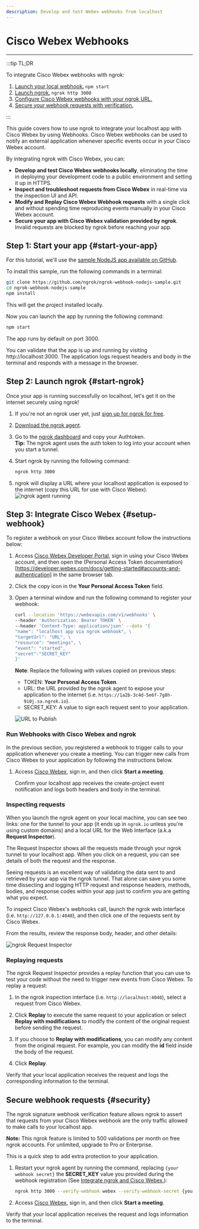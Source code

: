 ```yaml
---
description: Develop and test Webex webhooks from localhost
---
```


# Cisco Webex Webhooks
------------

:::tip TL;DR

To integrate Cisco Webex webhooks with ngrok:
1. [Launch your local webhook.](#start-your-app) `npm start`
1. [Launch ngrok.](#start-ngrok) `ngrok http 3000`
1. [Configure Cisco Webex webhooks with your ngrok URL.](#setup-webhook)
1. [Secure your webhook requests with verification.](#security)

:::


This guide covers how to use ngrok to integrate your localhost app with Cisco Webex by using Webhooks.
Cisco Webex webhooks can be used to notify an external application whenever specific events occur in your Cisco Webex account. 

By integrating ngrok with Cisco Webex, you can:

- **Develop and test Cisco Webex webhooks locally**, eliminating the time in deploying your development code to a public environment and setting it up in HTTPS.
- **Inspect and troubleshoot requests from Cisco Webex** in real-time via the inspection UI and API.
- **Modify and Replay Cisco Webex Webhook requests** with a single click and without spending time reproducing events manually in your Cisco Webex account.
- **Secure your app with Cisco Webex validation provided by ngrok**. Invalid requests are blocked by ngrok before reaching your app.


## **Step 1**: Start your app {#start-your-app}

For this tutorial, we'll use the [sample NodeJS app available on GitHub](https://github.com/ngrok/ngrok-webhook-nodejs-sample). 

To install this sample, run the following commands in a terminal:

```bash
git clone https://github.com/ngrok/ngrok-webhook-nodejs-sample.git
cd ngrok-webhook-nodejs-sample
npm install
```

This will get the project installed locally.

Now you can launch the app by running the following command: 

```bash
npm start
```

The app runs by default on port 3000. 

You can validate that the app is up and running by visiting http://localhost:3000. The application logs request headers and body in the terminal and responds with a message in the browser.


## **Step 2**: Launch ngrok {#start-ngrok}

Once your app is running successfully on localhost, let's get it on the internet securely using ngrok! 

1. If you're not an ngrok user yet, just [sign up for ngrok for free](https://ngrok.com/signup).

1. [Download the ngrok agent](https://ngrok.com/download).

1. Go to the [ngrok dashboard](https://dashboard.ngrok.com) and copy your Authtoken. <br />
    **Tip:** The ngrok agent uses the auth token to log into your account when you start a tunnel.
    
1. Start ngrok by running the following command:
    ```bash
    ngrok http 3000
    ```

1. ngrok will display a URL where your localhost application is exposed to the internet (copy this URL for use with Cisco Webex).
    ![ngrok agent running](/img/integrations/launch_ngrok_tunnel.png)


## **Step 3**: Integrate Cisco Webex {#setup-webhook}

To register a webhook on your Cisco Webex account follow the instructions below:

1. Access [Cisco Webex Developer Portal](https://developer.webex.com/), sign in using your Cisco Webex account, and then open the (Personal Access Token documentation)[https://developer.webex.com/docs/getting-started#accounts-and-authentication] in the same browser tab.

1. Click the copy icon in the **Your Personal Access Token** field.

1. Open a terminal window and run the following command to register your webhook:
    ```bash
    curl --location 'https://webexapis.com/v1/webhooks' \
    --header 'Authorization: Bearer TOKEN' \
    --header 'Content-Type: application/json' --data '{
    "name": "localhost app via ngrok webhook", \
    "targetUrl": "URL", \
    "resource": "meetings", \
    "event": "started",
    "secret":"SECRET_KEY"
    }'
    ```
    **Note**: Replace the following with values copied on previous steps:
    - TOKEN: **Your Personal Access Token**.
    - URL: the URL provided by the ngrok agent to expose your application to the internet (i.e. `https://1a2b-3c4d-5e6f-7g8h-9i0j.sa.ngrok.io`).
    - SECRET_KEY: A value to sign each request sent to your application.

    ![URL to Publish](img/ngrok_url_configuration_webex.png)
    

### Run Webhooks with Cisco Webex and ngrok

In the previous section, you registered a webhook to trigger calls to your application whenever you create a meeting.
You can trigger new calls from Cisco Webex to your application by following the instructions below.

1. Access [Cisco Webex](https://www.webex.com), sign in, and then click **Start a meeting**.

    Confirm your localhost app receives the create-project event notification and logs both headers and body in the terminal.


### Inspecting requests

When you launch the ngrok agent on your local machine, you can see two links: one for the tunnel to your app (it ends up in `ngrok.io` unless you're using custom domains) and a local URL for the Web Interface (a.k.a **Request Inspector**).

The Request Inspector shows all the requests made through your ngrok tunnel to your localhost app. When you click on a request, you can see details of both the request and the response.

Seeing requests is an excellent way of validating the data sent to and retrieved by your app via the ngrok tunnel. That alone can save you some time dissecting and logging HTTP request and response headers, methods, bodies, and response codes within your app just to confirm you are getting what you expect.

To inspect Cisco Webex's webhooks call, launch the ngrok web interface (i.e. `http://127.0.0.1:4040`), and then click one of the requests sent by Cisco Webex.

From the results, review the response body, header, and other details:

![ngrok Request Inspector](img/ngrok_introspection_webex_webhooks.png)


### Replaying requests

The ngrok Request Inspector provides a replay function that you can use to test your code without the need to trigger new events from Cisco Webex. To replay a request:

1. In the ngrok inspection interface (i.e. `http://localhost:4040`), select a request from Cisco Webex.

1. Click **Replay** to execute the same request to your application or select **Replay with modifications** to modify the content of the original request before sending the request.

1. If you choose to **Replay with modifications**, you can modify any content from the original request. For example, you can modify the **id** field inside the body of the request.

1. Click **Replay**.

Verify that your local application receives the request and logs the corresponding information to the terminal.


## Secure webhook requests {#security}

The ngrok signature webhook verification feature allows ngrok to assert that requests from your Cisco Webex webhook are the only traffic allowed to make calls to your localhost app.

**Note:** This ngrok feature is limited to 500 validations per month on free ngrok accounts. For unlimited, upgrade to Pro or Enterprise.

This is a quick step to add extra protection to your application.

1. Restart your ngrok agent by running the command, replacing `{your webhook secret}` the **SECRET_KEY** value you provided during the webhook registration (See [Integrate ngrok and Cisco Webex.](#setup-webhook)):
    ```bash
    ngrok http 3000 --verify-webhook webex --verify-webhook-secret {your webhook secret}
    ```

1. Access [Cisco Webex](https://www.webex.com), sign in, and then click **Start a meeting**.

Verify that your local application receives the request and logs information to the terminal.
